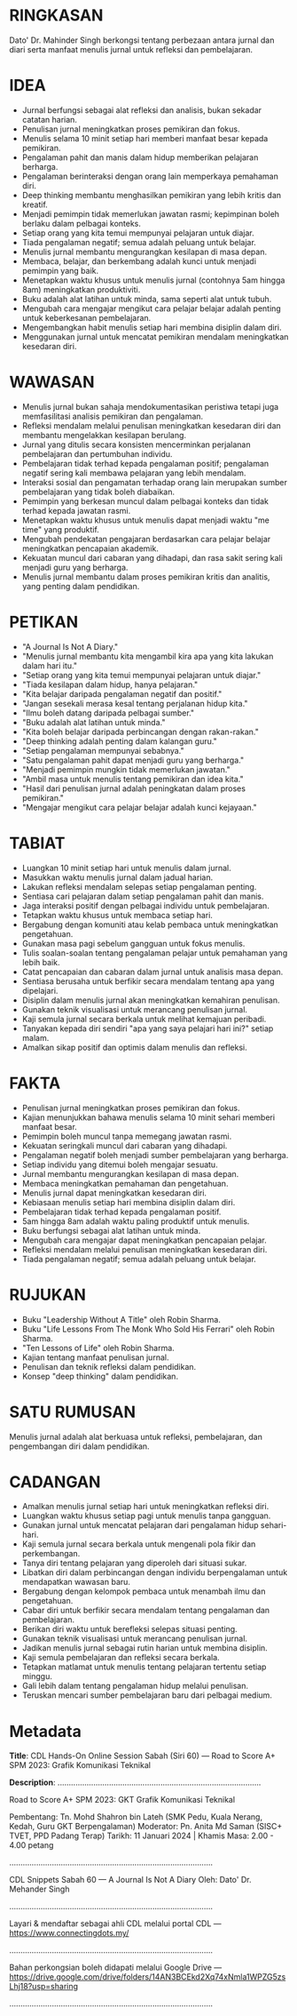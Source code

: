 # RINGKASAN
Dato' Dr. Mahinder Singh berkongsi tentang perbezaan antara jurnal dan diari serta manfaat menulis jurnal untuk refleksi dan pembelajaran.

# IDEA
- Jurnal berfungsi sebagai alat refleksi dan analisis, bukan sekadar catatan harian.
- Penulisan jurnal meningkatkan proses pemikiran dan fokus.
- Menulis selama 10 minit setiap hari memberi manfaat besar kepada pemikiran.
- Pengalaman pahit dan manis dalam hidup memberikan pelajaran berharga.
- Pengalaman berinteraksi dengan orang lain memperkaya pemahaman diri.
- Deep thinking membantu menghasilkan pemikiran yang lebih kritis dan kreatif.
- Menjadi pemimpin tidak memerlukan jawatan rasmi; kepimpinan boleh berlaku dalam pelbagai konteks.
- Setiap orang yang kita temui mempunyai pelajaran untuk diajar.
- Tiada pengalaman negatif; semua adalah peluang untuk belajar.
- Menulis jurnal membantu mengurangkan kesilapan di masa depan.
- Membaca, belajar, dan berkembang adalah kunci untuk menjadi pemimpin yang baik.
- Menetapkan waktu khusus untuk menulis jurnal (contohnya 5am hingga 8am) meningkatkan produktiviti.
- Buku adalah alat latihan untuk minda, sama seperti alat untuk tubuh.
- Mengubah cara mengajar mengikut cara pelajar belajar adalah penting untuk keberkesanan pembelajaran.
- Mengembangkan habit menulis setiap hari membina disiplin dalam diri.
- Menggunakan jurnal untuk mencatat pemikiran mendalam meningkatkan kesedaran diri.

# WAWASAN
- Menulis jurnal bukan sahaja mendokumentasikan peristiwa tetapi juga memfasilitasi analisis pemikiran dan pengalaman.
- Refleksi mendalam melalui penulisan meningkatkan kesedaran diri dan membantu mengelakkan kesilapan berulang.
- Jurnal yang ditulis secara konsisten mencerminkan perjalanan pembelajaran dan pertumbuhan individu.
- Pembelajaran tidak terhad kepada pengalaman positif; pengalaman negatif sering kali membawa pelajaran yang lebih mendalam.
- Interaksi sosial dan pengamatan terhadap orang lain merupakan sumber pembelajaran yang tidak boleh diabaikan.
- Pemimpin yang berkesan muncul dalam pelbagai konteks dan tidak terhad kepada jawatan rasmi.
- Menetapkan waktu khusus untuk menulis dapat menjadi waktu "me time" yang produktif.
- Mengubah pendekatan pengajaran berdasarkan cara pelajar belajar meningkatkan pencapaian akademik.
- Kekuatan muncul dari cabaran yang dihadapi, dan rasa sakit sering kali menjadi guru yang berharga.
- Menulis jurnal membantu dalam proses pemikiran kritis dan analitis, yang penting dalam pendidikan.

# PETIKAN
- "A Journal Is Not A Diary."
- "Menulis jurnal membantu kita mengambil kira apa yang kita lakukan dalam hari itu."
- "Setiap orang yang kita temui mempunyai pelajaran untuk diajar."
- "Tiada kesilapan dalam hidup, hanya pelajaran."
- "Kita belajar daripada pengalaman negatif dan positif."
- "Jangan sesekali merasa kesal tentang perjalanan hidup kita."
- "Ilmu boleh datang daripada pelbagai sumber."
- "Buku adalah alat latihan untuk minda."
- "Kita boleh belajar daripada perbincangan dengan rakan-rakan."
- "Deep thinking adalah penting dalam kalangan guru."
- "Setiap pengalaman mempunyai sebabnya."
- "Satu pengalaman pahit dapat menjadi guru yang berharga."
- "Menjadi pemimpin mungkin tidak memerlukan jawatan."
- "Ambil masa untuk menulis tentang pemikiran dan idea kita."
- "Hasil dari penulisan jurnal adalah peningkatan dalam proses pemikiran."
- "Mengajar mengikut cara pelajar belajar adalah kunci kejayaan."

# TABIAT
- Luangkan 10 minit setiap hari untuk menulis dalam jurnal.
- Masukkan waktu menulis jurnal dalam jadual harian.
- Lakukan refleksi mendalam selepas setiap pengalaman penting.
- Sentiasa cari pelajaran dalam setiap pengalaman pahit dan manis.
- Jaga interaksi positif dengan pelbagai individu untuk pembelajaran.
- Tetapkan waktu khusus untuk membaca setiap hari.
- Bergabung dengan komuniti atau kelab pembaca untuk meningkatkan pengetahuan.
- Gunakan masa pagi sebelum gangguan untuk fokus menulis.
- Tulis soalan-soalan tentang pengalaman pelajar untuk pemahaman yang lebih baik.
- Catat pencapaian dan cabaran dalam jurnal untuk analisis masa depan.
- Sentiasa berusaha untuk berfikir secara mendalam tentang apa yang dipelajari.
- Disiplin dalam menulis jurnal akan meningkatkan kemahiran penulisan.
- Gunakan teknik visualisasi untuk merancang penulisan jurnal.
- Kaji semula jurnal secara berkala untuk melihat kemajuan peribadi.
- Tanyakan kepada diri sendiri "apa yang saya pelajari hari ini?" setiap malam.
- Amalkan sikap positif dan optimis dalam menulis dan refleksi.

# FAKTA
- Penulisan jurnal meningkatkan proses pemikiran dan fokus.
- Kajian menunjukkan bahawa menulis selama 10 minit sehari memberi manfaat besar.
- Pemimpin boleh muncul tanpa memegang jawatan rasmi.
- Kekuatan seringkali muncul dari cabaran yang dihadapi.
- Pengalaman negatif boleh menjadi sumber pembelajaran yang berharga.
- Setiap individu yang ditemui boleh mengajar sesuatu.
- Jurnal membantu mengurangkan kesilapan di masa depan.
- Membaca meningkatkan pemahaman dan pengetahuan.
- Menulis jurnal dapat meningkatkan kesedaran diri.
- Kebiasaan menulis setiap hari membina disiplin dalam diri.
- Pembelajaran tidak terhad kepada pengalaman positif.
- 5am hingga 8am adalah waktu paling produktif untuk menulis.
- Buku berfungsi sebagai alat latihan untuk minda.
- Mengubah cara mengajar dapat meningkatkan pencapaian pelajar.
- Refleksi mendalam melalui penulisan meningkatkan kesedaran diri.
- Tiada pengalaman negatif; semua adalah peluang untuk belajar.

# RUJUKAN
- Buku "Leadership Without A Title" oleh Robin Sharma.
- Buku "Life Lessons From The Monk Who Sold His Ferrari" oleh Robin Sharma.
- "Ten Lessons of Life" oleh Robin Sharma.
- Kajian tentang manfaat penulisan jurnal.
- Penulisan dan teknik refleksi dalam pendidikan.
- Konsep "deep thinking" dalam pendidikan. 

# SATU RUMUSAN
Menulis jurnal adalah alat berkuasa untuk refleksi, pembelajaran, dan pengembangan diri dalam pendidikan.

# CADANGAN
- Amalkan menulis jurnal setiap hari untuk meningkatkan refleksi diri.
- Luangkan waktu khusus setiap pagi untuk menulis tanpa gangguan.
- Gunakan jurnal untuk mencatat pelajaran dari pengalaman hidup sehari-hari.
- Kaji semula jurnal secara berkala untuk mengenali pola fikir dan perkembangan.
- Tanya diri tentang pelajaran yang diperoleh dari situasi sukar.
- Libatkan diri dalam perbincangan dengan individu berpengalaman untuk mendapatkan wawasan baru.
- Bergabung dengan kelompok pembaca untuk menambah ilmu dan pengetahuan.
- Cabar diri untuk berfikir secara mendalam tentang pengalaman dan pembelajaran.
- Berikan diri waktu untuk berefleksi selepas situasi penting.
- Gunakan teknik visualisasi untuk merancang penulisan jurnal.
- Jadikan menulis jurnal sebagai rutin harian untuk membina disiplin.
- Kaji semula pembelajaran dan refleksi secara berkala.
- Tetapkan matlamat untuk menulis tentang pelajaran tertentu setiap minggu.
- Gali lebih dalam tentang pengalaman hidup melalui penulisan.
- Teruskan mencari sumber pembelajaran baru dari pelbagai medium.

# Metadata
**Title**: CDL Hands-On Online Session Sabah (Siri 60) — Road to Score A+ SPM 2023: Grafik Komunikasi Teknikal

**Description**: ...........................................................................................

Road to Score A+ SPM 2023: GKT Grafik Komunikasi Teknikal

Pembentang: Tn. Mohd Shahron bin Lateh (SMK Pedu, Kuala Nerang, Kedah, Guru GKT Berpengalaman)
Moderator: Pn. Anita Md Saman (SISC+ TVET, PPD Padang Terap)
Tarikh: 11 Januari 2024   |   Khamis
Masa: 2.00 - 4.00 petang

...........................................................................................

CDL Snippets Sabah 60 — A Journal Is Not A Diary
Oleh: Dato' Dr. Mehander Singh

...........................................................................................

Layari & mendaftar sebagai ahli CDL melalui portal CDL — https://www.connectingdots.my/

...........................................................................................

Bahan perkongsian boleh didapati melalui Google Drive — https://drive.google.com/drive/folders/14AN3BCEkd2Xq74xNmla1WPZG5zsLhj18?usp=sharing

...........................................................................................
